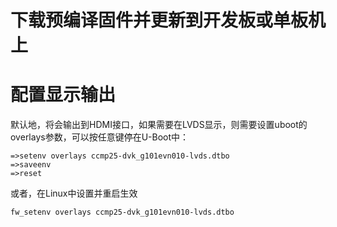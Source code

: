 # 下载预编译固件并更新到开发板或单板机上


# 配置显示输出

默认地，将会输出到HDMI接口，如果需要在LVDS显示，则需要设置uboot的overlays参数，可以按任意键停在U-Boot中：
```
=>setenv overlays ccmp25-dvk_g101evn010-lvds.dtbo
=>saveenv
=>reset
```
或者，在Linux中设置并重启生效
```
fw_setenv overlays ccmp25-dvk_g101evn010-lvds.dtbo 
```